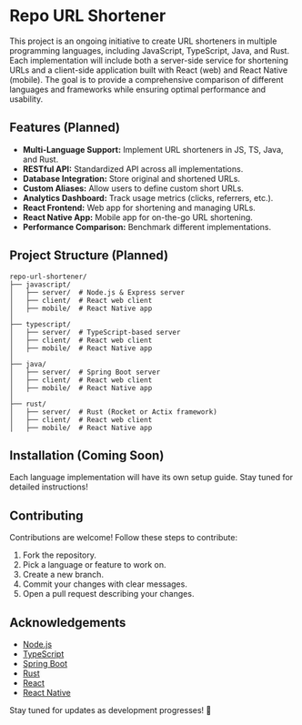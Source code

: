 # Repo URL Shortener

This project is an ongoing initiative to create URL shorteners in multiple programming languages, including JavaScript, TypeScript, Java, and Rust. Each implementation will include both a server-side service for shortening URLs and a client-side application built with React (web) and React Native (mobile). The goal is to provide a comprehensive comparison of different languages and frameworks while ensuring optimal performance and usability.

## Features (Planned)

- **Multi-Language Support:** Implement URL shorteners in JS, TS, Java, and Rust.
- **RESTful API:** Standardized API across all implementations.
- **Database Integration:** Store original and shortened URLs.
- **Custom Aliases:** Allow users to define custom short URLs.
- **Analytics Dashboard:** Track usage metrics (clicks, referrers, etc.).
- **React Frontend:** Web app for shortening and managing URLs.
- **React Native App:** Mobile app for on-the-go URL shortening.
- **Performance Comparison:** Benchmark different implementations.

## Project Structure (Planned)

```
repo-url-shortener/
├── javascript/
│   ├── server/  # Node.js & Express server
│   ├── client/  # React web client
│   ├── mobile/  # React Native app
│
├── typescript/
│   ├── server/  # TypeScript-based server
│   ├── client/  # React web client
│   ├── mobile/  # React Native app
│
├── java/
│   ├── server/  # Spring Boot server
│   ├── client/  # React web client
│   ├── mobile/  # React Native app
│
├── rust/
│   ├── server/  # Rust (Rocket or Actix framework)
│   ├── client/  # React web client
│   ├── mobile/  # React Native app
```

## Installation (Coming Soon)

Each language implementation will have its own setup guide. Stay tuned for detailed instructions!

## Contributing

Contributions are welcome! Follow these steps to contribute:

1. Fork the repository.
2. Pick a language or feature to work on.
3. Create a new branch.
4. Commit your changes with clear messages.
5. Open a pull request describing your changes.

## Acknowledgements

- [Node.js](https://nodejs.org/)
- [TypeScript](https://www.typescriptlang.org/)
- [Spring Boot](https://spring.io/projects/spring-boot)
- [Rust](https://www.rust-lang.org/)
- [React](https://reactjs.org/)
- [React Native](https://reactnative.dev/)

Stay tuned for updates as development progresses! 🚀